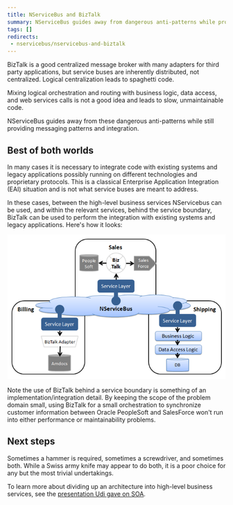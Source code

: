 ```yaml
---
title: NServiceBus and BizTalk
summary: NServiceBus guides away from dangerous anti-patterns while providing messaging patterns and integration.
tags: []
redirects:
 - nservicebus/nservicebus-and-biztalk
---
```


BizTalk is a good centralized message broker with many adapters for third party applications, but service buses are inherently distributed, not centralized. Logical centralization leads to spaghetti code.

Mixing logical orchestration and routing with business logic, data access, and web services calls is not a good idea and leads to slow, unmaintainable code.

NServiceBus guides away from these dangerous anti-patterns while still providing messaging patterns and integration.


## Best of both worlds

In many cases it is necessary to integrate code with existing systems and legacy applications possibly running on different technologies and proprietary protocols. This is a classical Enterprise Application Integration (EAI) situation and is not what service buses are meant to address.

In these cases, between the high-level business services NServicebus can be used, and within the relevant services, behind the service boundary, BizTalk can be used to perform the integration with existing systems and legacy applications. Here's how it looks:

![How NServiceBus and BizTalk fit together in an architecture](nservicebus-biztalk.png)

Note the use of BizTalk behind a service boundary is something of an implementation/integration detail. By keeping the scope of the problem domain small, using BizTalk for a small orchestration to synchronize customer information between Oracle PeopleSoft and SalesForce won't run into either performance or maintainability problems.


## Next steps

Sometimes a hammer is required, sometimes a screwdriver, and sometimes both. While a Swiss army knife may appear to do both, it is a poor choice for any but the most trivial undertakings.

To learn more about dividing up an architecture into high-level business services, see the [presentation Udi gave on SOA](principles.md).

